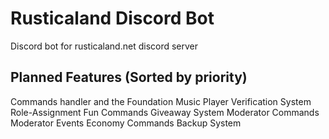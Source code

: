 # Rusticaland Discord Bot
Discord bot for rusticaland.net discord server


## Planned Features (Sorted by priority)
Commands handler and the Foundation
Music Player
Verification System
Role-Assignment
Fun Commands
Giveaway System
Moderator Commands
Moderator Events
Economy Commands
Backup System

<!--stackedit_data:
eyJoaXN0b3J5IjpbMTYxMzQ5MzIxMiw1NDk0MDgzOTEsMTUyNT
E5NzU5OF19
-->